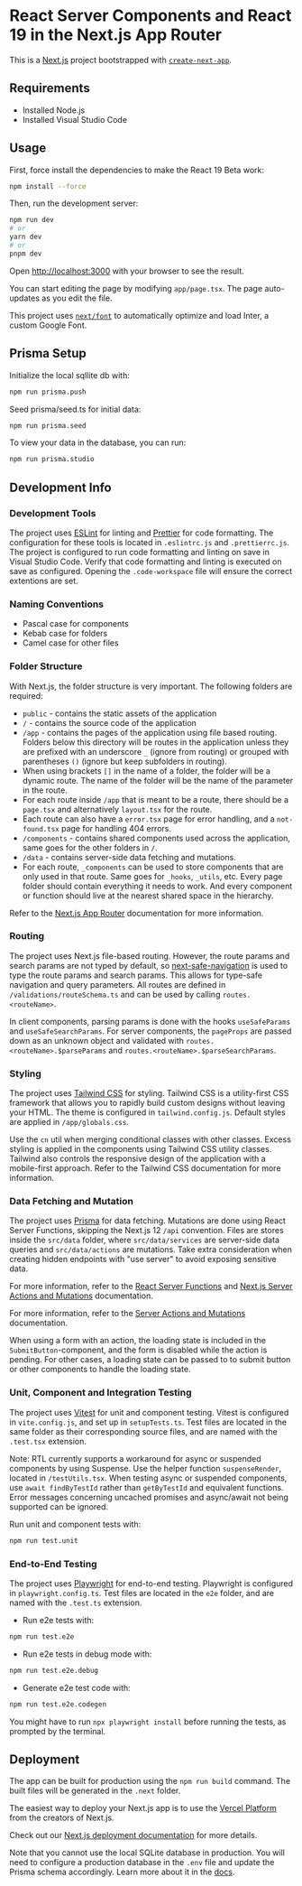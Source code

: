 # React Server Components and React 19 in the Next.js App Router

This is a [Next.js](https://nextjs.org/) project bootstrapped with [`create-next-app`](https://github.com/vercel/next.js/tree/canary/packages/create-next-app).

## Requirements

- Installed Node.js
- Installed Visual Studio Code

## Usage

First, force install the dependencies to make the React 19 Beta work:

```bash
npm install --force
```

Then, run the development server:

```bash
npm run dev
# or
yarn dev
# or
pnpm dev
```

Open [http://localhost:3000](http://localhost:3000) with your browser to see the result.

You can start editing the page by modifying `app/page.tsx`. The page auto-updates as you edit the file.

This project uses [`next/font`](https://nextjs.org/docs/basic-features/font-optimization) to automatically optimize and load Inter, a custom Google Font.

## Prisma Setup

Initialize the local sqllite db with:

```bash
npm run prisma.push
```

Seed prisma/seed.ts for initial data:

```sh
npm run prisma.seed
```

To view your data in the database, you can run:

```bash
npm run prisma.studio
```

## Development Info

### Development Tools

The project uses [ESLint](https://eslint.org/) for linting and [Prettier](https://prettier.io/) for code formatting. The configuration for these tools is located in `.eslintrc.js` and `.prettierrc.js`. The project is configured to run code formatting and linting on save in Visual Studio Code. Verify that code formatting and linting is executed on save as configured. Opening the `.code-workspace` file will ensure the correct extentions are set.

### Naming Conventions

- Pascal case for components
- Kebab case for folders
- Camel case for other files

### Folder Structure

With Next.js, the folder structure is very important. The following folders are required:

- `public` - contains the static assets of the application
- `/` - contains the source code of the application
- `/app` - contains the pages of the application using file based routing. Folders below this directory will be routes in the application unless they are prefixed with an underscore `_` (ignore from routing) or grouped with parentheses `()` (ignore but keep subfolders in routing).
- When using brackets `[]` in the name of a folder, the folder will be a dynamic route. The name of the folder will be the name of the parameter in the route.
- For each route inside `/app` that is meant to be a route, there should be a `page.tsx` and alternatively `layout.tsx` for the route.
- Each route can also have a `error.tsx` page for error handling, and a `not-found.tsx` page for handling 404 errors.
- `/components` - contains shared components used across the application, same goes for the other folders in `/`.
- `/data` - contains server-side data fetching and mutations.
- For each route, `_components` can be used to store components that are only used in that route. Same goes for `_hooks`, `_utils`, etc. Every page folder should contain everything it needs to work. And every component or function should live at the nearest shared space in the hierarchy.

Refer to the [Next.js App Router](https://nextjs.org/docs/app) documentation for more information.

### Routing

The project uses Next.js file-based routing. However, the route params and search params are not typed by default, so [next-safe-navigation](https://github.com/lukemorales/next-safe-navigation) is used to type the route params and search params. This allows for type-safe navigation and query parameters. All routes are defined in `/validations/routeSchema.ts` and can be used by calling `routes.<routeName>`.

In client components, parsing params is done with the hooks `useSafeParams` and `useSafeSearchParams`. For server components, the `pageProps` are passed down as an unknown object and validated with `routes.<routeName>.$parseParams` and `routes.<routeName>.$parseSearchParams`.

### Styling

The project uses [Tailwind CSS](https://tailwindcss.com/) for styling. Tailwind CSS is a utility-first CSS framework that allows you to rapidly build custom designs without leaving your HTML. The theme is configured in `tailwind.config.js`. Default styles are applied in `/app/globals.css`.

Use the `cn` util when merging conditional classes with other classes. Excess styling is applied in the components using Tailwind CSS utility classes. Tailwind also controls the responsive design of the application with a mobile-first approach. Refer to the Tailwind CSS documentation for more information.

### Data Fetching and Mutation

The project uses [Prisma](https://www.prisma.io/) for data fetching. Mutations are done using React Server Functions, skipping the Next.js 12 `/api` convention. Files are stores inside the `src/data` folder, where `src/data/services` are server-side data queries and `src/data/actions` are mutations. Take extra consideration when creating hidden endpoints with "use server" to avoid exposing sensitive data.

For more information, refer to the [React Server Functions](https://19.react.dev/reference/rsc/server-functions) and [Next.js Server Actions and Mutations](https://nextjs.org/docs/app/building-your-application/data-fetching/server-actions-and-mutations) documentation.

For more information, refer to the [Server Actions and Mutations](https://nextjs.org/docs/app/building-your-application/data-fetching/server-actions-and-mutations) documentation.

When using a form with an action, the loading state is included in the `SubmitButton`-component, and the form is disabled while the action is pending. For other cases, a loading state can be passed to to submit button or other components to handle the loading state.

### Unit, Component and Integration Testing

The project uses [Vitest](https://vitest.dev) for unit and component testing. Vitest is configured in `vite.config.js`, and set up in `setupTests.ts`. Test files are located in the same folder as their corresponding source files, and are named with the `.test.tsx` extension.

Note: RTL currently supports a workaround for async or suspended components by using Suspense. Use the helper function `suspenseRender`, located in `/testUtils.tsx`. When testing async or suspended components, use `await findByTestId` rather than `getByTestId` and equivalent functions. Error messages concerning uncached promises and async/await not being supported can be ignored.

Run unit and component tests with:

```bash
npm run test.unit
```

### End-to-End Testing

The project uses [Playwright](https://playwright.dev/) for end-to-end testing. Playwright is configured in `playwright.config.ts`. Test files are located in the `e2e` folder, and are named with the `.test.ts` extension.

- Run e2e tests with:

```bash
npm run test.e2e
```

- Run e2e tests in debug mode with:

```bash
npm run test.e2e.debug
```

- Generate e2e test code with:

```bash
npm run test.e2e.codegen
```

You might have to run `npx playwright install` before running the tests, as prompted by the terminal.

## Deployment

The app can be built for production using the `npm run build` command. The built files will be generated in the `.next` folder.

The easiest way to deploy your Next.js app is to use the [Vercel Platform](https://vercel.com/new?utm_medium=default-template&filter=next.js&utm_source=create-next-app&utm_campaign=create-next-app-readme) from the creators of Next.js.

Check out our [Next.js deployment documentation](https://nextjs.org/docs/deployment) for more details.

Note that you cannot use the local SQLite database in production. You will need to configure a production database in the `.env` file and update the Prisma schema accordingly. Learn more about it in the [docs](https://pris.ly/d/prisma-schema).
